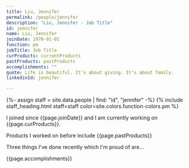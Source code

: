 ```yaml
---
title: Liu, Jennifer
permalink: /people/jennifer
description: "Liu, Jennifer - Job Title"
id: jennifer
name: Liu, Jennifer
joinDate: 1970-01-01
function: pm
jobTitle: Job Title
curProducts: currentProducts
pastProducts: pastProducts
accomplishments: ""
quote: Life is beautiful. It’s about giving. It’s about family.
linkedinId: jennifer

---
```


{%- assign staff = site.data.people | find: "id", "jennifer" -%}
{% include staff_heading.html staff=staff color=site.colors.function-colors.pm %}

<p>I joined since {{page.joinDate}} and I am currently working on {{page.curProducts}}.</p>

<p>Products I worked on before include {{page.pastProducts}}</p>

<p>Three things I've done recently which I'm proud of are...</p>
{{page.accomplishments}}
